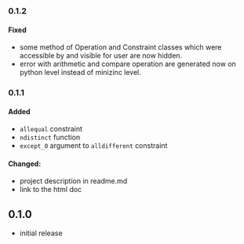 ### 0.1.2
#### Fixed
- some method of Operation and Constraint classes which were
  accessible by and visible for user are now hidden.
- error with arithmetic and compare operation are generated now 
  on python level instead of minizinc level.
  
### 0.1.1
#### Added
- ``allequal`` constraint
- ``ndistinct`` function
- ``except_0`` argument to ``alldifferent`` constraint

#### Changed:
- project description in readme.md
- link to the html doc

## 0.1.0

- initial release
